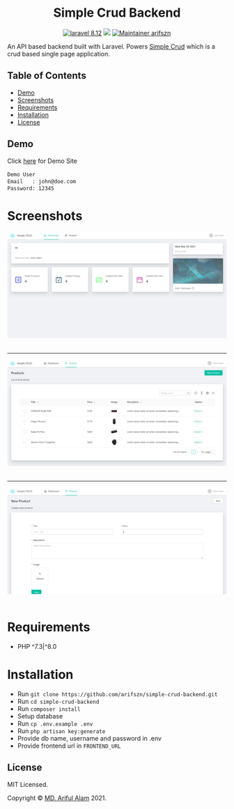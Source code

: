 <h1 align="center">Simple Crud Backend</h1>

<p align="center">
    <a href="https://reactjs.org/"><img src="https://img.shields.io/badge/laravel-8.12-orange" alt="laravel 8.12"></a>
    <a href="https://github.com/arifszn/simple-crud-backend/blob/main/LICENSE"><img src="https://img.shields.io/github/license/arifszn/simple-crud-backend"/></a>
    <a href="https://arifszn.github.io/"><img src="https://img.shields.io/badge/maintainer-arifszn-informational" alt="Maintainer arifszn"/></a>
</p>

An API based backend built with Laravel. Powers <a href="https://github.com/arifszn/simple-crud">Simple Crud</a> which is a crud based single page application.


## Table of Contents

* [Demo](#demo)
* [Screenshots](#screenshots)
* [Requirements](#requirements)
* [Installation](#installation)
* [License](#license)


## Demo ##

Click [here](https://simplecrud.arifszn.com) for Demo Site <br />

```
Demo User
Email   : john@doe.com
Password: 12345
```


# Screenshots

![Dashboard](https://raw.githubusercontent.com/arifszn/simple-crud/main/public/assets/img/screenshots/1.png)
<br />
<br />

***

![Products](https://raw.githubusercontent.com/arifszn/simple-crud/main/public/assets/img/screenshots/2.png)
<br />
<br />

***

![New Product](https://raw.githubusercontent.com/arifszn/simple-crud/main/public/assets/img/screenshots/3.png)
<br />
<br />

# Requirements

* PHP ^7.3|^8.0


# Installation

- Run ```git clone https://github.com/arifszn/simple-crud-backend.git```
- Run ```cd simple-crud-backend```
- Run ```composer install```
- Setup database
- Run ```cp .env.example .env```
- Run ```php artisan key:generate```
- Provide db name, username and password in .env
- Provide frontend url in <code>FRONTEND_URL</code>


## License

<p>MIT Licensed.</p>
<p>Copyright © <a href="https://arifszn.github.io">MD. Ariful Alam</a> 2021.</p>
